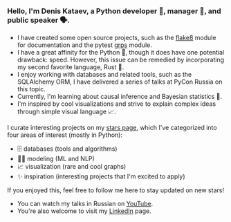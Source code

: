 ### Hello, I'm Denis Kataev, a Python developer 🐍, manager 🎯, and public speaker 🗣️. 

- I have created some open source projects, such as the [flake8](https://github.com/flake8-docs/flake8-rst) module for documentation and the pytest [grps](https://github.com/kataev/pytest-grpc) module.
- I have a great affinity for the Python 🐍, though it does have one potential drawback: speed. However, this issue can be remedied by incorporating my second favorite language, Rust 🦀.
- I enjoy working with databases and related tools, such as the SQLAlchemy ORM, I have delivered a series of talks at PyCon Russia on this topic.
- Currently, I'm learning about causal inference and Bayesian statistics 🎲.
- I'm inspired by cool visualizations and strive to explain complex ideas through simple visual language 📈.

I curate interesting projects on my [stars page](https://github.com/kataev?tab=stars), which I've categorized into four areas of interest (mostly in Python):
- 🗄 databases (tools and algorithms)
- 🙆‍♂️ modeling (ML and NLP)
- 📈 visualization (rare and cool graphs)
- ✨ inspiration (interesting projects that I'm excited to apply)

If you enjoyed this, feel free to follow me here to stay updated on new stars!
- You can watch my talks in Russian on [YouTube](https://www.youtube.com/playlist?list=PL_blwmWQZXPL0YRH5xDPrOtYJ4qiU2ASb). 
- You're also welcome to visit my [LinkedIn](https://www.linkedin.com/in/denis-a-kataev/) page.
